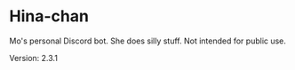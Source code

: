 # Hina-chan

Mo's personal Discord bot. She does silly stuff. Not intended for public use.

Version: 2.3.1